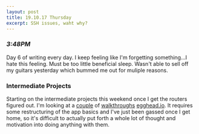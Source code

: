```yaml
---
layout: post
title: 19.10.17 Thursday
excerpt: SSH issues, waht why?
---
```


### *3:48PM*
Day 6 of writing every day. I keep feeling like I'm forgetting something...I hate this feeling. Must be too little beneficial sleep. Wasn't able to sell off my guitars yesterday which bummed me out for muliple reasons.

### Intermediate Projects

Starting on the intermediate projects this weekend once I get the routers figured out. I'm looking at a [couple]() of [walkthroughs]() [egghead.io](). It requires some restructuring of the app basics and I've just been gassed once I get home, so it's difficult to actually put forth a whole lot of thought and motivation into doing anything with them.


